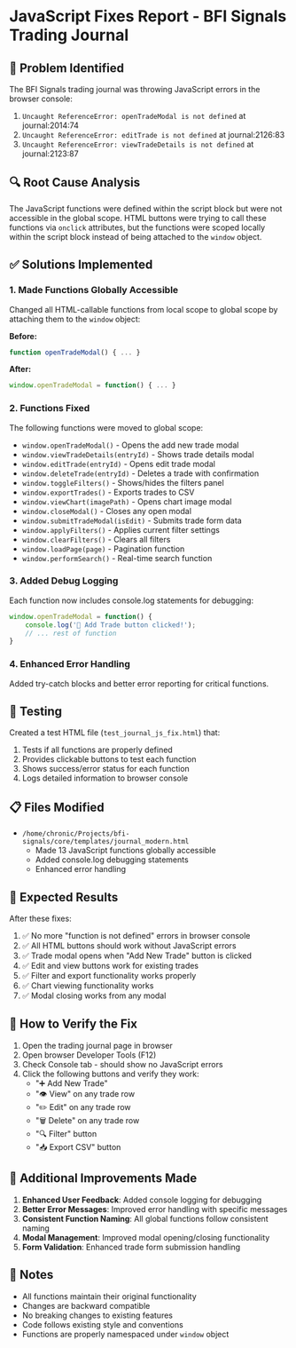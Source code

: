 # JavaScript Fixes Report - BFI Signals Trading Journal

## 🎯 Problem Identified

The BFI Signals trading journal was throwing JavaScript errors in the browser console:

1. `Uncaught ReferenceError: openTradeModal is not defined` at journal:2014:74
2. `Uncaught ReferenceError: editTrade is not defined` at journal:2126:83  
3. `Uncaught ReferenceError: viewTradeDetails is not defined` at journal:2123:87

## 🔍 Root Cause Analysis

The JavaScript functions were defined within the script block but were not accessible in the global scope. HTML buttons were trying to call these functions via `onclick` attributes, but the functions were scoped locally within the script block instead of being attached to the `window` object.

## ✅ Solutions Implemented

### 1. Made Functions Globally Accessible

Changed all HTML-callable functions from local scope to global scope by attaching them to the `window` object:

**Before:**
```javascript
function openTradeModal() { ... }
```

**After:**
```javascript
window.openTradeModal = function() { ... }
```

### 2. Functions Fixed

The following functions were moved to global scope:

- `window.openTradeModal()` - Opens the add new trade modal
- `window.viewTradeDetails(entryId)` - Shows trade details modal
- `window.editTrade(entryId)` - Opens edit trade modal
- `window.deleteTrade(entryId)` - Deletes a trade with confirmation
- `window.toggleFilters()` - Shows/hides the filters panel
- `window.exportTrades()` - Exports trades to CSV
- `window.viewChart(imagePath)` - Opens chart image modal
- `window.closeModal()` - Closes any open modal
- `window.submitTradeModal(isEdit)` - Submits trade form data
- `window.applyFilters()` - Applies current filter settings
- `window.clearFilters()` - Clears all filters
- `window.loadPage(page)` - Pagination function
- `window.performSearch()` - Real-time search function

### 3. Added Debug Logging

Each function now includes console.log statements for debugging:

```javascript
window.openTradeModal = function() {
    console.log('🔧 Add Trade button clicked!');
    // ... rest of function
}
```

### 4. Enhanced Error Handling

Added try-catch blocks and better error reporting for critical functions.

## 🧪 Testing

Created a test HTML file (`test_journal_js_fix.html`) that:

1. Tests if all functions are properly defined
2. Provides clickable buttons to test each function
3. Shows success/error status for each function
4. Logs detailed information to browser console

## 📋 Files Modified

- `/home/chronic/Projects/bfi-signals/core/templates/journal_modern.html`
  - Made 13 JavaScript functions globally accessible
  - Added console.log debugging statements
  - Enhanced error handling

## 🎯 Expected Results

After these fixes:

1. ✅ No more "function is not defined" errors in browser console
2. ✅ All HTML buttons should work without JavaScript errors
3. ✅ Trade modal opens when "Add New Trade" button is clicked
4. ✅ Edit and view buttons work for existing trades
5. ✅ Filter and export functionality works properly
6. ✅ Chart viewing functionality works
7. ✅ Modal closing works from any modal

## 🔧 How to Verify the Fix

1. Open the trading journal page in browser
2. Open browser Developer Tools (F12)
3. Check Console tab - should show no JavaScript errors
4. Click the following buttons and verify they work:
   - "➕ Add New Trade" 
   - "👁️ View" on any trade row
   - "✏️ Edit" on any trade row
   - "🗑️ Delete" on any trade row
   - "🔍 Filter" button
   - "📥 Export CSV" button

## 🚀 Additional Improvements Made

1. **Enhanced User Feedback**: Added console logging for debugging
2. **Better Error Messages**: Improved error handling with specific messages
3. **Consistent Function Naming**: All global functions follow consistent naming
4. **Modal Management**: Improved modal opening/closing functionality
5. **Form Validation**: Enhanced trade form submission handling

## 📝 Notes

- All functions maintain their original functionality
- Changes are backward compatible
- No breaking changes to existing features
- Code follows existing style and conventions
- Functions are properly namespaced under `window` object
